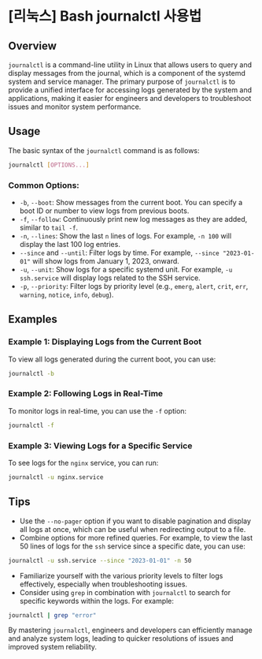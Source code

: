# [리눅스] Bash journalctl 사용법

## Overview
`journalctl` is a command-line utility in Linux that allows users to query and display messages from the journal, which is a component of the systemd system and service manager. The primary purpose of `journalctl` is to provide a unified interface for accessing logs generated by the system and applications, making it easier for engineers and developers to troubleshoot issues and monitor system performance.

## Usage
The basic syntax of the `journalctl` command is as follows:

```bash
journalctl [OPTIONS...]
```

### Common Options:
- `-b`, `--boot`: Show messages from the current boot. You can specify a boot ID or number to view logs from previous boots.
- `-f`, `--follow`: Continuously print new log messages as they are added, similar to `tail -f`.
- `-n`, `--lines`: Show the last `n` lines of logs. For example, `-n 100` will display the last 100 log entries.
- `--since` and `--until`: Filter logs by time. For example, `--since "2023-01-01"` will show logs from January 1, 2023, onward.
- `-u`, `--unit`: Show logs for a specific systemd unit. For example, `-u ssh.service` will display logs related to the SSH service.
- `-p`, `--priority`: Filter logs by priority level (e.g., `emerg`, `alert`, `crit`, `err`, `warning`, `notice`, `info`, `debug`).

## Examples
### Example 1: Displaying Logs from the Current Boot
To view all logs generated during the current boot, you can use:

```bash
journalctl -b
```

### Example 2: Following Logs in Real-Time
To monitor logs in real-time, you can use the `-f` option:

```bash
journalctl -f
```

### Example 3: Viewing Logs for a Specific Service
To see logs for the `nginx` service, you can run:

```bash
journalctl -u nginx.service
```

## Tips
- Use the `--no-pager` option if you want to disable pagination and display all logs at once, which can be useful when redirecting output to a file.
- Combine options for more refined queries. For example, to view the last 50 lines of logs for the `ssh` service since a specific date, you can use:

```bash
journalctl -u ssh.service --since "2023-01-01" -n 50
```
- Familiarize yourself with the various priority levels to filter logs effectively, especially when troubleshooting issues.
- Consider using `grep` in combination with `journalctl` to search for specific keywords within the logs. For example:

```bash
journalctl | grep "error"
```

By mastering `journalctl`, engineers and developers can efficiently manage and analyze system logs, leading to quicker resolutions of issues and improved system reliability.